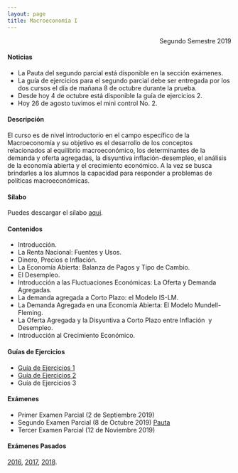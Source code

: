 ```yaml
---
layout: page
title: Macroeconomía I
---
```


<div style="text-align: right"> Segundo Semestre 2019 </div>

#### Noticias

- La Pauta del segundo parcial está disponible en la sección exámenes.
- La guía de ejercicios para el segundo parcial debe ser entregada por los dos cursos el día de mañana 8 de octubre durante la prueba.
- Desde hoy 4 de octubre está disponible la guía de ejercicios 2.
- Hoy 26 de agosto tuvimos el mini control No. 2.

#### Descripción

El curso es de nivel introductorio en el campo específico de la Macroeconomía y su objetivo es el desarrollo de los conceptos relacionados al equilibrio macroeconómico, los determinantes de la demanda y oferta agregadas, la disyuntiva inflación-desempleo, el análisis de la economía abierta y el crecimiento económico. A la vez se busca brindarles a los alumnos la capacidad para responder a problemas de políticas macroeconómicas.

#### Sílabo

Puedes descargar el sílabo [aqui](https://www.dropbox.com/s/etssarfsg119s8t/MacroI_IC_2019.pdf?dl=1).

#### Contenidos

- Introducción.
- La Renta Nacional: Fuentes y Usos.
- Dinero, Precios e Inflación.
- La Economía Abierta: Balanza de Pagos y Tipo de Cambio.
- El Desempleo.
- Introducción a las Fluctuaciones Económicas: La Oferta y Demanda Agregadas.
- La demanda agregada a Corto Plazo: el Modelo IS-LM.
- La Demanda Agregada en una Economía Abierta: El Modelo Mundell-Fleming.
- La Oferta Agregada y la Disyuntiva a Corto Plazo entre Inflación  y Desempleo.
- Introducción al Crecimiento Económico.

#### Guías de Ejercicios

- [Guía de Ejercicios 1](https://www.dropbox.com/s/hdkce2ygxe1ljle/Guia%20Ejercicios%201.pdf?dl=1)
- [Guía de Ejercicios 2](https://www.dropbox.com/s/whgqp0jgas0oxu3/Guia%20Ejercicios%202.pdf?dl=1)
- Guía de Ejercicios 3

#### Exámenes

- Primer Examen Parcial (2 de Septiembre 2019)
- Segundo Examen Parcial (8 de Octubre 2019) [Pauta](https://www.dropbox.com/s/6hnrncxydn0ml1y/Segundo_Parcial_2019_pauta.pdf?raw=1)
- Tercer Examen Parcial (12 de Noviembre 2019)

#### Exámenes Pasados

[2016](https://www.dropbox.com/s/c9n1oozm0q49acr/2016.zip?dl=1), [2017](https://www.dropbox.com/s/dgsmylha96j0xny/2017.zip?dl=1), [2018](https://www.dropbox.com/s/lptp18nq6enrhqu/2018.zip?dl=1).